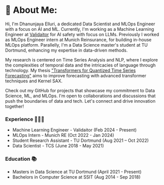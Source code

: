 # 💫 About Me:

Hi, I'm Dhanunjaya Elluri, a dedicated Data Scientist and MLOps Engineer with a focus on AI and ML. Currently, I'm working as a Machine Learning Engineer at [Validaitor](https://validaitor.com) for AI safety with focus on LLMs. Previously I worked as MLOps Engineer intern at Munich Reinsurance, for building in-house MLOps platform. Parallelly, I'm a Data Science master's student at TU Dortmund, enhancing my expertise in data-driven methods.

My research is centered on Time Series Analysis and NLP, where I explore the complexities of temporal data and the intricacies of language through technology. My thesis ["Transformers for Quantized Time Series Forecasting"](https://github.com/Dhanunjaya-Elluri/master-thesis) aims to improve forecasting with advanced transformer techniques and Kernel SAX.

Check out my GitHub for projects that showcase my commitment to Data Science, ML, and MLOps. I'm open to collaborations and discussions that push the boundaries of data and tech. Let's connect and drive innovation together!

### Experience 👨🏻‍💻

- Machine Learning Engineer - Validaitor (Feb 2024 - Present)
- MLOps Intern - Munich RE (Oct 2022 - Jan 2024)
- Student Research Assistant - TU Dortmund (Aug 2021 – Oct 2022)
- Data Scientist - TCS (June 2018 - May 2021)

### Education 📚

- Masters in Data Science at TU Dortmund (April 2021 - Present)
- Bachelors in Computer Science at SSIT (Aug 2014 - Sep 2018)
